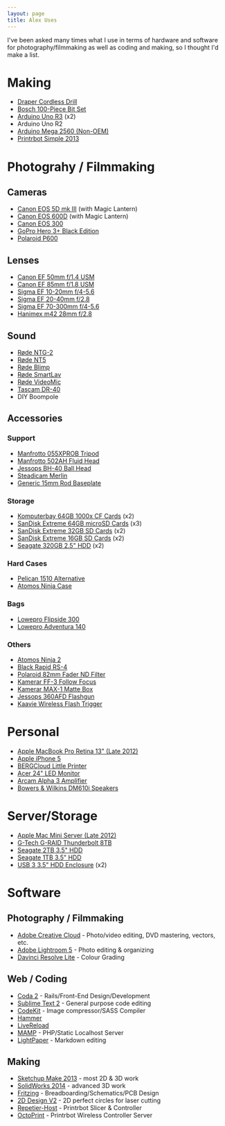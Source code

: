 ```yaml
---
layout: page
title: Alex Uses
---
```


I've been asked many times what I use in terms of hardware and software for photography/filmmaking as well as coding and making, so I thought I'd make a list.

# Making
* [Draper Cordless Drill](http://www.amazon.co.uk/gp/product/B000UQDGKK/ref=as_li_ss_tl?ie=UTF8&camp=1634&creative=19450&creativeASIN=B000UQDGKK&linkCode=as2&tag=newfme-21)
* [Bosch 100-Piece Bit Set](http://www.amazon.co.uk/gp/product/B000P4KRTU/ref=as_li_ss_tl?ie=UTF8&camp=1634&creative=19450&creativeASIN=B000P4KRTU&linkCode=as2&tag=newfme-21)
* [Arduino Uno R3](http://www.amazon.co.uk/gp/product/B008GRTSV6/ref=as_li_ss_tl?ie=UTF8&camp=1634&creative=19450&creativeASIN=B008GRTSV6&linkCode=as2&tag=newfme-21) (x2)
* Arduino Uno R2
* [Arduino Mega  2560 (Non-OEM)](http://www.ebay.co.uk/sch/i.html?_trksid=p2050601.m570.l1313.TR0.TRC0.Xarduino+mega+2560&_nkw=arduino+mega+2560&_sacat=0&_from=R40)
* [Printrbot Simple 2013](http://printrbot.com/shop/printrbot-simple/)


# Photograhy / Filmmaking

## Cameras

* [Canon EOS 5D mk III](http://www.amazon.co.uk/gp/product/B007FGYZFI/ref=as_li_ss_tl?ie=UTF8&camp=1634&creative=19450&creativeASIN=B007FGYZFI&linkCode=as2&tag=newfme-21) (with Magic Lantern)
* [Canon EOS 600D](http://www.amazon.co.uk/gp/product/B004MPQXZ0/ref=as_li_ss_tl?ie=UTF8&camp=1634&creative=19450&creativeASIN=B004MPQXZ0&linkCode=as2&tag=newfme-21) (with Magic Lantern)
* [Canon EOS 300](http://www.ebay.co.uk/sch/i.html?_trksid=p2050601.m570.l1313.TR0.TRC0.Xcanon+eos+300&_nkw=canon+eos+300&_sacat=0&_from=R40)
* [GoPro Hero 3+ Black Edition](http://www.amazon.co.uk/gp/product/B00F3F0GLU/ref=as_li_ss_tl?ie=UTF8&camp=1634&creative=19450&creativeASIN=B00F3F0GLU&linkCode=as2&tag=newfme-21)
* [Polaroid P600](http://www.ebay.co.uk/sch/i.html?_odkw=canon+eos+300&_osacat=0&_from=R40&_trksid=p2045573.m570.l1313.TR12.TRC2.A0.Xpolaroid+p600&_nkw=polaroid+p600&_sacat=0)

## Lenses

* [Canon EF 50mm f/1.4 USM](http://www.amazon.co.uk/gp/product/B00009XVCZ/ref=as_li_ss_tl?ie=UTF8&camp=1634&creative=19450&creativeASIN=B00009XVCZ&linkCode=as2&tag=newfme-21)
* [Canon EF 85mm f/1.8 USM](http://www.amazon.co.uk/gp/product/B00005NPOB/ref=as_li_ss_tl?ie=UTF8&camp=1634&creative=19450&creativeASIN=B00005NPOB&linkCode=as2&tag=newfme-21)
* [Sigma EF 10-20mm f/4-5.6](http://www.amazon.co.uk/gp/product/B002D2VS9U/ref=as_li_ss_tl?ie=UTF8&camp=1634&creative=19450&creativeASIN=B002D2VS9U&linkCode=as2&tag=newfme-21)
* [Sigma EF 20-40mm f/2.8](http://www.ebay.co.uk/sch/i.html?_odkw=polaroid+p600&_osacat=0&_from=R40&_trksid=p2045573.m570.l1313.TR0.TRC0.Xsigma+20-40mm+2.8&_nkw=sigma+20-40mm+2.8&_sacat=0)
* [Sigma EF 70-300mm f/4-5.6](http://www.amazon.co.uk/gp/product/B000AM7CJ0/ref=as_li_ss_tl?ie=UTF8&camp=1634&creative=19450&creativeASIN=B000AM7CJ0&linkCode=as2&tag=newfme-21)
* [Hanimex m42 28mm f/2.8](http://www.ebay.co.uk/sch/i.html?_trksid=p2050601.m570.l1313.TR10.TRC2.A0.Xhanimex+28mm&_nkw=hanimex+28mm&_sacat=0&_from=R40)

## Sound

* [Røde
 NTG-2](http://www.amazon.co.uk/gp/product/B00093ESSI/ref=as_li_ss_tl?ie=UTF8&camp=1634&creative=19450&creativeASIN=B00093ESSI&linkCode=as2&tag=newfme-21)
* [Røde
 NT5](http://www.amazon.co.uk/gp/product/B000U7B90I/ref=as_li_ss_tl?ie=UTF8&camp=1634&creative=19450&creativeASIN=B000U7B90I&linkCode=as2&tag=newfme-21)
* [Røde
 Blimp](http://www.amazon.co.uk/gp/product/B001IFZEV6/ref=as_li_ss_tl?ie=UTF8&camp=1634&creative=19450&creativeASIN=B001IFZEV6&linkCode=as2&tag=newfme-21)
* [Røde
 SmartLav](http://www.amazon.co.uk/gp/product/B00BHN05H2/ref=as_li_ss_tl?ie=UTF8&camp=1634&creative=19450&creativeASIN=B00BHN05H2&linkCode=as2&tag=newfme-21)
* [Røde
 VideoMic](http://www.amazon.co.uk/gp/product/B00CAE8PM4/ref=as_li_ss_tl?ie=UTF8&camp=1634&creative=19450&creativeASIN=B00CAE8PM4&linkCode=as2&tag=newfme-21)
* [Tascam DR-40](http://www.amazon.co.uk/gp/product/B005NACC6M/ref=as_li_ss_tl?ie=UTF8&camp=1634&creative=19450&creativeASIN=B005NACC6M&linkCode=as2&tag=newfme-21)
* DIY Boompole

## Accessories

### Support

* [Manfrotto 055XPROB Tripod](http://www.amazon.co.uk/gp/product/B000TSHPCO/ref=as_li_ss_tl?ie=UTF8&camp=1634&creative=19450&creativeASIN=B000TSHPCO&linkCode=as2&tag=newfme-21)
* [Manfrotto 502AH Fluid Head](http://www.amazon.co.uk/gp/product/B006TZE0UQ/ref=as_li_ss_tl?ie=UTF8&camp=1634&creative=19450&creativeASIN=B006TZE0UQ&linkCode=as2&tag=newfme-21)
* [Jessops BH-40 Ball Head](http://www.jessops.com/online.store/categories/products/jessops/ball-socket-head-bh-40-77744/show.html)
* [Steadicam Merlin](http://www.amazon.co.uk/gp/product/B007A0EFUE/ref=as_li_ss_tl?ie=UTF8&camp=1634&creative=19450&creativeASIN=B007A0EFUE&linkCode=as2&tag=newfme-21)
* [Generic 15mm Rod Baseplate](http://www.ebay.co.uk/itm/DSLR-15mm-Rod-Rail-Support-System-Baseplate-Mount-For-Follow-Focus-5D2-60D-5D3-/360755614567?pt=LH_DefaultDomain_3&hash=item53feb5d367)

### Storage

* [Komputerbay 64GB 1000x CF Cards](http://www.amazon.co.uk/gp/product/B009JCL55Y/ref=as_li_ss_tl?ie=UTF8&camp=1634&creative=19450&creativeASIN=B009JCL55Y&linkCode=as2&tag=newfme-21) (x2)
* [SanDisk Extreme 64GB microSD Cards](http://www.amazon.co.uk/gp/product/B0084DWD4Q/ref=as_li_ss_tl?ie=UTF8&camp=1634&creative=19450&creativeASIN=B0084DWD4Q&linkCode=as2&tag=newfme-21) (x3)
* [SanDisk Extreme 32GB SD Cards](http://www.amazon.co.uk/gp/product/B004Q3C98S/ref=as_li_ss_tl?ie=UTF8&camp=1634&creative=19450&creativeASIN=B004Q3C98S&linkCode=as2&tag=newfme-21) (x2)
* [SanDisk Extreme 16GB SD Cards](http://www.amazon.co.uk/gp/product/B00422J0CG/ref=as_li_ss_tl?ie=UTF8&camp=1634&creative=19450&creativeASIN=B00422J0CG&linkCode=as2&tag=newfme-21) (x2)
* [Seagate 320GB 2.5" HDD](http://www.amazon.co.uk/gp/product/B002JIMYHI/ref=as_li_ss_tl?ie=UTF8&camp=1634&creative=19450&creativeASIN=B002JIMYHI&linkCode=as2&tag=newfme-21) (x2)

### Hard Cases
* [Pelican 1510 Alternative](http://www.ebay.co.uk/itm/191071293334?var=490264982861&ssPageName=STRK:MEWNX:IT&_trksid=p3984.m1439.l2649)
* [Atomos Ninja Case](http://cvp.com/index.php?t=product/atomos_ao-atomcas003)

### Bags

* [Lowepro Flipside 300](http://www.amazon.co.uk/gp/product/B000YA33DC/ref=as_li_ss_tl?ie=UTF8&camp=1634&creative=19450&creativeASIN=B000YA33DC&linkCode=as2&tag=newfme-21)
* [Lowepro Adventura 140](http://www.amazon.co.uk/gp/product/B002P3KY7E/ref=as_li_ss_tl?ie=UTF8&camp=1634&creative=19450&creativeASIN=B002P3KY7E&linkCode=as2&tag=newfme-21)

### Others

* [Atomos Ninja 2](http://cvp.com/index.php?t=product/atomos_ao-atomnja003-retail-version)
* [Black Rapid RS-4](http://www.amazon.co.uk/gp/product/B0029LDIS4/ref=as_li_ss_tl?ie=UTF8&camp=1634&creative=19450&creativeASIN=B0029LDIS4&linkCode=as2&tag=newfme-21)
* [Polaroid 82mm Fader ND Filter](http://www.amazon.co.uk/gp/product/B004GZ0U9G/ref=as_li_ss_tl?ie=UTF8&camp=1634&creative=19450&creativeASIN=B004GZ0U9G&linkCode=as2&tag=newfme-21)
* [Kamerar FF-3 Follow Focus](http://www.kamerar.com/collections/rigs-stabilizer/products/kamerar-ff-1-follow-focus-w-15mm-quick-release-rods-clamp)
* [Kamerar MAX-1 Matte Box](http://www.kamerar.com/collections/rigs-stabilizer/products/matte-box-lite)
* [Jessops 360AFD Flashgun](http://www.ebay.co.uk/sch/i.html?_odkw=canon+jessops+360afd&_osacat=0&_from=R40&_trksid=p2045573.m570.l1313.TR0.TRC0.Xjessops+360afd+canon&_nkw=jessops+360afd+canon&_sacat=0)
* [Kaavie Wireless Flash Trigger](http://www.amazon.co.uk/gp/product/B004LOWU36/ref=as_li_ss_tl?ie=UTF8&camp=1634&creative=19450&creativeASIN=B004LOWU36&linkCode=as2&tag=newfme-21)

# Personal

* [Apple MacBook Pro Retina 13" (Late 2012)](http://www.amazon.co.uk/gp/product/B00G5BFJJ0/ref=as_li_ss_tl?ie=UTF8&camp=1634&creative=19450&creativeASIN=B00G5BFJJ0&linkCode=as2&tag=newfme-21)
* [Apple iPhone 5](http://www.amazon.co.uk/gp/product/B009EDXHLI/ref=as_li_ss_tl?ie=UTF8&camp=1634&creative=19450&creativeASIN=B009EDXHLI&linkCode=as2&tag=newfme-21)
* [BERGCloud Little Printer](http://littleprinter.com)
* [Acer 24" LED Monitor](http://www.amazon.co.uk/gp/product/B005QVZ79C/ref=as_li_ss_tl?ie=UTF8&camp=1634&creative=19450&creativeASIN=B005QVZ79C&linkCode=as2&tag=newfme-21)
* [Arcam Alpha 3 Amplifier](http://www.ebay.co.uk/sch/i.html?_odkw=arcam+alpha+amplifier&_osacat=0&_from=R40&_trksid=p2045573.m570.l1313.TR0.TRC0.Xarcam+alpha+3&_nkw=arcam+alpha+3&_sacat=0)
* [Bowers & Wilkins DM610i Speakers](http://www.ebay.co.uk/sch/i.html?_odkw=bowers+wilkins+610i&_osacat=0&_from=R40&_trksid=p2045573.m570.l1313.TR0.TRC0.Xbowers+wilkins+dm610&_nkw=bowers+wilkins+dm610&_sacat=0)

# Server/Storage

* [Apple Mac Mini Server (Late 2012)](http://www.amazon.co.uk/gp/product/B009XCJ7DM/ref=as_li_ss_tl?ie=UTF8&camp=1634&creative=19450&creativeASIN=B009XCJ7DM&linkCode=as2&tag=newfme-21)
* [G-Tech G-RAID Thunderbolt 8TB](http://www.amazon.co.uk/gp/product/B0085FM46U/ref=as_li_ss_tl?ie=UTF8&camp=1634&creative=19450&creativeASIN=B0085FM46U&linkCode=as2&tag=newfme-21)
* [Seagate 2TB 3.5" HDD](http://www.amazon.co.uk/gp/product/B006H32Q3S/ref=as_li_ss_tl?ie=UTF8&camp=1634&creative=19450&creativeASIN=B006H32Q3S&linkCode=as2&tag=newfme-21)
* [Seagate 1TB 3.5" HDD](http://www.amazon.co.uk/gp/product/B004KRLWBK/ref=as_li_ss_tl?ie=UTF8&camp=1634&creative=19450&creativeASIN=B004KRLWBK&linkCode=as2&tag=newfme-21)
* [USB 3 3.5" HDD Enclosure](http://www.amazon.co.uk/gp/product/B004LO59MK/ref=as_li_ss_tl?ie=UTF8&camp=1634&creative=19450&creativeASIN=B004LO59MK&linkCode=as2&tag=newfme-21) (x2)

# Software

## Photography / Filmmaking

* [Adobe Creative Cloud](https://creative.adobe.com) - Photo/video editing, DVD mastering, vectors, etc.
* [Adobe Lightroom 5](http://www.adobe.com/uk/products/photoshop-lightroom.html) - Photo editing & organizing
* [Davinci Resolve Lite](http://www.blackmagicdesign.com/uk/products/davinciresolve) - Colour Grading

## Web / Coding

* [Coda 2](http://panic.com/coda/) - Rails/Front-End Design/Development
* [Sublime Text 2](http://www.sublimetext.com/2) - General purpose code editing
* [CodeKit](http://incident57.com/codekit/) - Image compressor/SASS Compiler
* [Hammer](http://hammerformac.com)
* [LiveReload](http://livereload.com)
* [MAMP](http://www.mamp.info/en/index.html) - PHP/Static Localhost Server
* [LightPaper](http://clockworkengine.com/lightpaper-mac/) - Markdown editing

## Making

* [Sketchup Make 2013](http://www.sketchup.com/products/sketchup-make) - most 2D & 3D work
* [SolidWorks 2014](http://www.solidworks.com/launch/overview.htm) - advanced 3D work
* [Fritzing](http://fritzing.org) - Breadboarding/Schematics/PCB Design
* [2D Design V2](http://www.techsoft.co.uk/products/software/2d_design_v2.asp) - 2D perfect circles for laser cutting
* [Repetier-Host](http://www.repetier.com) - Printrbot Slicer & Controller
* [OctoPrint](http://octoprint.org) - Printrbot Wireless Controller Server
